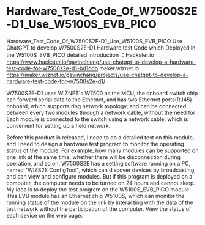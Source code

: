 # Hardware_Test_Code_Of_W7500S2E-D1_Use_W5100S_EVB_PICO
Hardware_Test_Code_Of_W7500S2E-D1_Use_W5100S_EVB_PICO
Use ChatGPT to develop W7500S2E-D1 Hardware test Code which Deployed in the W5100S_EVB_PICO
detailed introduction ：Hackster.io
https://www.hackster.io/gavinchiong/use-chatgpt-to-develop-a-hardware-test-code-for-w7500s2e-d1-bd1cdb
maker.wiznet.io
https://maker.wiznet.io/gavinchang/projects/use-chatgpt-to-develop-a-hardware-test-code-for-w7500s2e-d1/

W7500S2E-D1 uses WIZNET's W7500 as the MCU, the onboard switch chip can forward serial data to the Ethernet, and has two Ethernet ports(RJ45) onboard, which supports ring network topology, and can be connected between every two modules through a network cable, without the need for Each module is connected to the switch using a network cable, which is convenient for setting up a field network.

Before this product is released, I need to do a detailed test on this module, and I need to design a hardware test program to monitor the operating status of the module. For example, how many modules can be supported on one link at the same time, whether there will be disconnection during operation, and so on.
W7500S2E has a setting software running on a PC, named "WIZS2E ConfigTool", which can discover devices by broadcasting, and can view and configure modules. But if this program is deployed on a computer, the computer needs to be turned on 24 hours and cannot sleep.
My idea is to deploy the test program on the W5100S_EVB_PICO module. 
This EVB module has an Ethernet chip W5100S, which can monitor the running status of the module on the link by interacting with the data of the test network without the participation of the computer. View the status of each device on the web page.
